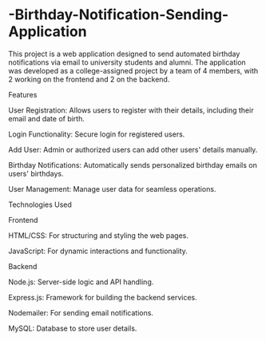 # -Birthday-Notification-Sending-Application
This project is a web application designed to send automated birthday notifications via email to university students and alumni. The application was developed as a college-assigned project by a team of 4 members, with 2 working on the frontend and 2 on the backend.

Features

User Registration: Allows users to register with their details, including their email and date of birth.

Login Functionality: Secure login for registered users.

Add User: Admin or authorized users can add other users' details manually.

Birthday Notifications: Automatically sends personalized birthday emails on users' birthdays.

User Management: Manage user data for seamless operations.

Technologies Used

Frontend

HTML/CSS: For structuring and styling the web pages.

JavaScript: For dynamic interactions and functionality.

Backend

Node.js: Server-side logic and API handling.

Express.js: Framework for building the backend services.

Nodemailer: For sending email notifications.

MySQL: Database to store user details.
